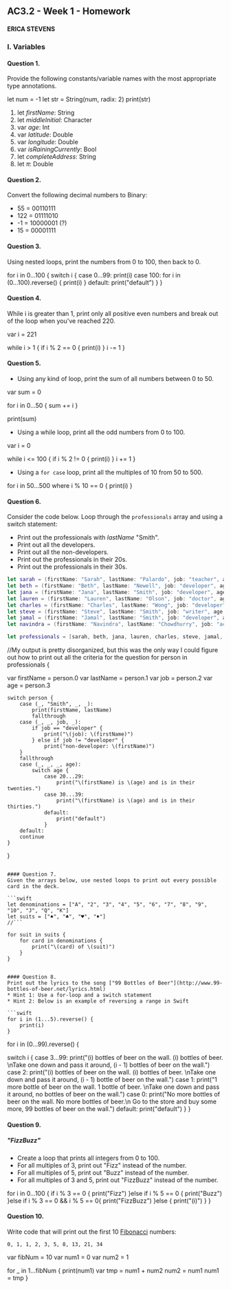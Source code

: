 ## AC3.2 - Week 1 - Homework

#### ERICA STEVENS

### I. Variables

#### Question 1.
Provide the following constants/variable names with the most appropriate type annotations.


let num = -1
let str = String(num, radix: 2)
print(str)
1. let _firstName_: String
2. let _middleInitial_: Character
3. var _age_: Int
4. var _latitude_: Double
5. var _longitude_: Double
6. var _isRainingCurrently_: Bool
7. let _completeAddress_: String
8. let _π_: Double

#### Question 2.
Convert the following decimal numbers to Binary:
* 55 = 00110111
* 122 = 01111010
* -1 = 10000001 (?)
* 15 = 00001111

#### Question 3.
Using nested loops, print the numbers from 0 to 100, then back to 0.

for i in 0...100 {
    switch i {
        case 0...99:
            print(i)
        case 100:
            for i in (0...100).reverse() {
                print(i)
            }
        default:
            print("default")
    }
}

#### Question 4.
While i is greater than 1, print only all positive even numbers and break
out of the loop when you've reached 220.

var i = 221

while i > 1 {
    if i % 2 == 0 {
        print(i)
    }
    i -= 1
}


#### Question 5.
* Using any kind of loop, print the sum of all numbers between 0 to 50.

var sum = 0

for i in 0...50 {
    sum += i
}

print(sum)

* Using a while loop, print all the odd numbers from 0 to 100.

var i = 0

while i <= 100 {
    if i % 2 != 0 {
        print(i)
    }
    i += 1
}

* Using a ```for case``` loop, print all the multiples of 10 from 50 to 500.

for i in 50...500 where i % 10 == 0 {
    print(i)
}


#### Question 6.
Consider the code below. Loop through the ```professionals``` array and using a switch statement:
* Print out the professionals with _lastName_ "Smith".
* Print out all the developers.
* Print out all the non-developers.
* Print out the professionals in their 20s.
* Print out the professionals in their 30s.

```swift
let sarah = (firstName: "Sarah", lastName: "Palardo", job: "teacher", age: 32)
let beth = (firstName: "Beth", lastName: "Newell", job: "developer", age: 29)
let jana = (firstName: "Jana", lastName: "Smith", job: "developer", age: 33)
let lauren = (firstName: "Lauren", lastName: "Olson", job: "doctor", age: 27)
let charles = (firstName: "Charles", lastName: "Wong", job: "developer" , age: 24)
let steve = (firstName: "Steve", lastName: "Smith", job: "writer", age: 28)
let jamal = (firstName: "Jamal", lastName: "Smith", job: "developer", age: 25)
let navindra = (firstName: "Navindra", lastName: "Chowdhurry", job: "actuary", age: 29)

let professionals = [sarah, beth, jana, lauren, charles, steve, jamal, navindra]
```

//My output is pretty disorganized, but this was the only way I could figure out how to print out all the criteria for the question
for person in professionals {

var firstName = person.0
var lastName = person.1
var job = person.2
var age = person.3

    switch person {
        case (_, "Smith", _, _):
            print(firstName, lastName)
            fallthrough
        case (_, _, job, _):
            if job == "developer" {
                print("\(job): \(firstName)")
            } else if job != "developer" {
                print("non-developer: \(firstName)")
        }
        fallthrough
        case (_, _, _, age):
            switch age {
                case 20...29:
                    print("\(firstName) is \(age) and is in their twenties.")
                case 30...39:
                    print("\(firstName) is \(age) and is in their thirties.")
                default:
                    print("default")
                }
        default:
        continue
    }
}
```

#### Question 7.
Given the arrays below, use nested loops to print out every possible card in the deck.

```swift
let denominations = ["A", "2", "3", "4", "5", "6", "7", "8", "9", "10", "J", "Q", "K"]
let suits = ["♠️", "♣️", "♥️", "♦️"]
//```

for suit in suits {
    for card in denominations {
        print("\(card) of \(suit)")
    }
}


#### Question 8.
Print out the lyrics to the song ["99 Bottles of Beer"](http://www.99-bottles-of-beer.net/lyrics.html)
* Hint 1: Use a for-loop and a switch statement
* Hint 2: Below is an example of reversing a range in Swift

```swift
for i in (1...5).reverse() {
    print(i)
}
```

for i in (0...99).reverse() {

switch i {
    case 3...99:
        print("\(i) bottles of beer on the wall. \(i) bottles of beer. \nTake one down and pass it around, \(i - 1) bottles of beer on the wall.")
    case 2:
        print("\(i) bottles of beer on the wall. \(i) bottles of beer. \nTake one down and pass it around, \(i - 1) bottle of beer on the wall.")
    case 1:
        print("1 more bottle of beer on the wall. 1 bottle of beer. \nTake one down and pass it around, no bottles of beer on the wall.")
    case 0:
        print("No more bottles of beer on the wall. No more bottles of beer.\n Go to the store and buy some more, 99 bottles of beer on the wall.")
    default:
        print("default")
    }
}


#### Question 9.
##### "FizzBuzz"
* Create a loop that prints all integers from 0 to 100.
* For all multiples of 3, print out "Fizz" instead of the number.
* For all multiples of 5, print out "Buzz"  instead of the number.
* For all multiples of 3 and 5, print out "FizzBuzz" instead of the number.

for i in 0...100 {
    if i % 3 == 0 {
        print("Fizz")
    }else if i % 5 == 0 {
        print("Buzz")
    }else if i % 3 == 0 && i % 5 == 0{
        print("FizzBuzz")
    }else {
        print("\(i)")
    }
}



#### Question 10.
Write code that will print out the first 10 [Fibonacci](http://www.codeforwin.in/2015/06/fibonacci-series-in-c-program.html) numbers:

```
0, 1, 1, 2, 3, 5, 8, 13, 21, 34
```

var fibNum = 10
var num1 = 0
var num2 = 1

for _ in 1...fibNum {
    print(num1)
    var tmp = num1 + num2
    num2 = num1
    num1 = tmp
}

